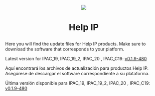 <p align="center">
  <img src="https://surix.net/images/logo-scrolled.png" />
</p>

# <p align="center">Help IP</p>

Here you will find the update files for Help IP products. Make sure to download the software that corresponds to your platform.

Latest version for IPAC_19, IPAC_19_2, IPAC_20 , IPAC_C19: [v0.1.9-480](https://github.com/surixArg/help_ip/tree/main/v0.1.9-480)

Aquí encontrará los archivos de actualización para productos Help IP. Asegúrese de descargar el software correspondiente a su plataforma.

Última versión disponible para IPAC_19, IPAC_19_2, IPAC_20 , IPAC_C19: [v0.1.9-480](https://github.com/surixArg/help_ip/tree/main/v0.1.9-480)
